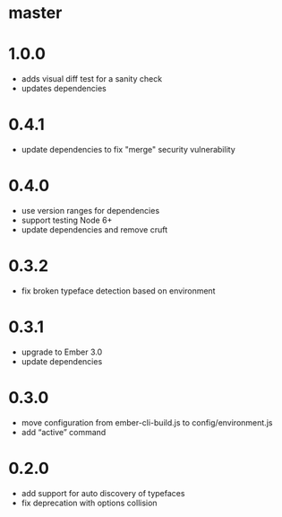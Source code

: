 # master

# 1.0.0

* adds visual diff test for a sanity check
* updates dependencies

# 0.4.1

* update dependencies to fix "merge" security vulnerability

# 0.4.0

* use version ranges for dependencies
* support testing Node 6+
* update dependencies and remove cruft

# 0.3.2

* fix broken typeface detection based on environment

# 0.3.1

* upgrade to Ember 3.0
* update dependencies

# 0.3.0

* move configuration from ember-cli-build.js to config/environment.js
* add “active” command

# 0.2.0

* add support for auto discovery of typefaces
* fix deprecation with options collision

